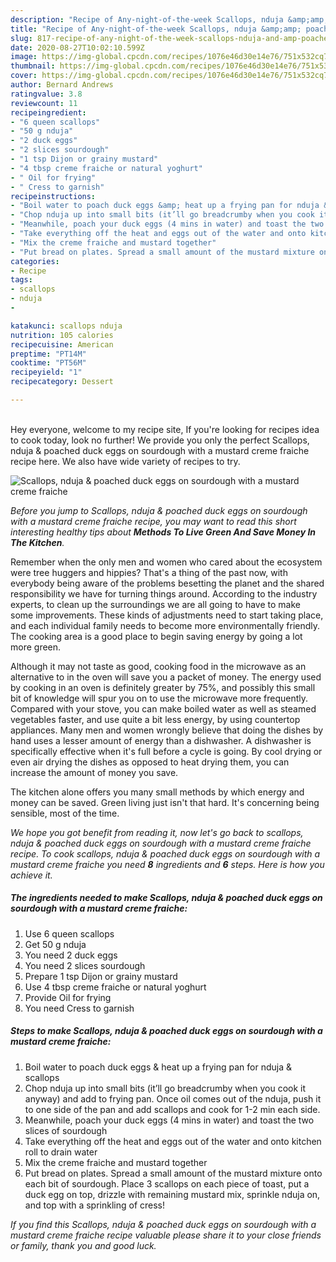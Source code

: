 ```yaml
---
description: "Recipe of Any-night-of-the-week Scallops, nduja &amp;amp; poached duck eggs on sourdough with a mustard creme fraiche"
title: "Recipe of Any-night-of-the-week Scallops, nduja &amp;amp; poached duck eggs on sourdough with a mustard creme fraiche"
slug: 817-recipe-of-any-night-of-the-week-scallops-nduja-and-amp-poached-duck-eggs-on-sourdough-with-a-mustard-creme-fraiche
date: 2020-08-27T10:02:10.599Z
image: https://img-global.cpcdn.com/recipes/1076e46d30e14e76/751x532cq70/scallops-nduja-poached-duck-eggs-on-sourdough-with-a-mustard-creme-fraiche-recipe-main-photo.jpg
thumbnail: https://img-global.cpcdn.com/recipes/1076e46d30e14e76/751x532cq70/scallops-nduja-poached-duck-eggs-on-sourdough-with-a-mustard-creme-fraiche-recipe-main-photo.jpg
cover: https://img-global.cpcdn.com/recipes/1076e46d30e14e76/751x532cq70/scallops-nduja-poached-duck-eggs-on-sourdough-with-a-mustard-creme-fraiche-recipe-main-photo.jpg
author: Bernard Andrews
ratingvalue: 3.8
reviewcount: 11
recipeingredient:
- "6 queen scallops"
- "50 g nduja"
- "2 duck eggs"
- "2 slices sourdough"
- "1 tsp Dijon or grainy mustard"
- "4 tbsp creme fraiche or natural yoghurt"
- " Oil for frying"
- " Cress to garnish"
recipeinstructions:
- "Boil water to poach duck eggs &amp; heat up a frying pan for nduja &amp; scallops"
- "Chop nduja up into small bits (it’ll go breadcrumby when you cook it anyway) and add to frying pan. Once oil comes out of the nduja, push it to one side of the pan and add scallops and cook for 1-2 min each side."
- "Meanwhile, poach your duck eggs (4 mins in water) and toast the two slices of sourdough"
- "Take everything off the heat and eggs out of the water and onto kitchen roll to drain water"
- "Mix the creme fraiche and mustard together"
- "Put bread on plates. Spread a small amount of the mustard mixture onto each bit of sourdough. Place 3 scallops on each piece of toast, put a duck egg on top, drizzle with remaining mustard mix, sprinkle nduja on, and top with a sprinkling of cress!"
categories:
- Recipe
tags:
- scallops
- nduja
- 

katakunci: scallops nduja  
nutrition: 105 calories
recipecuisine: American
preptime: "PT14M"
cooktime: "PT56M"
recipeyield: "1"
recipecategory: Dessert

---
```

<br>
Hey everyone, welcome to my recipe site, If you're looking for recipes idea to cook today, look no further! We provide you only the perfect Scallops, nduja &amp; poached duck eggs on sourdough with a mustard creme fraiche recipe here. We also have wide variety of recipes to try.
<br>


![Scallops, nduja &amp; poached duck eggs on sourdough with a mustard creme fraiche](https://img-global.cpcdn.com/recipes/1076e46d30e14e76/751x532cq70/scallops-nduja-poached-duck-eggs-on-sourdough-with-a-mustard-creme-fraiche-recipe-main-photo.jpg)

<i>Before you jump to Scallops, nduja &amp; poached duck eggs on sourdough with a mustard creme fraiche recipe, you may want to read this short interesting healthy tips about 
<strong>Methods To Live Green And Save Money In The Kitchen</strong>.</i>
</br>

Remember when the only men and women who cared about the ecosystem were tree huggers and hippies? That's a thing of the past now, with everybody being aware of the problems besetting the planet and the shared responsibility we have for turning things around. According to the industry experts, to clean up the surroundings we are all going to have to make some improvements. These kinds of adjustments need to start taking place, and each individual family needs to become more environmentally friendly. The cooking area is a good place to begin saving energy by going a lot more green.

Although it may not taste as good, cooking food in the microwave as an alternative to in the oven will save you a packet of money. The energy used by cooking in an oven is definitely greater by 75%, and possibly this small bit of knowledge will spur you on to use the microwave more frequently. Compared with your stove, you can make boiled water as well as steamed vegetables faster, and use quite a bit less energy, by using countertop appliances. Many men and women wrongly believe that doing the dishes by hand uses a lesser amount of energy than a dishwasher. A dishwasher is specifically effective when it's full before a cycle is going. By cool drying or even air drying the dishes as opposed to heat drying them, you can increase the amount of money you save.

The kitchen alone offers you many small methods by which energy and money can be saved. Green living just isn't that hard. It's concerning being sensible, most of the time.


<i>We hope you got benefit from reading it, now let's go back to scallops, nduja &amp; poached duck eggs on sourdough with a mustard creme fraiche recipe. To cook scallops, nduja &amp; poached duck eggs on sourdough with a mustard creme fraiche you need <strong>8</strong> ingredients and <strong>6</strong> steps. Here is how you achieve it.
</i>

##### The ingredients needed to make Scallops, nduja &amp; poached duck eggs on sourdough with a mustard creme fraiche:

1. Use 6 queen scallops
1. Get 50 g nduja
1. You need 2 duck eggs
1. You need 2 slices sourdough
1. Prepare 1 tsp Dijon or grainy mustard
1. Use 4 tbsp creme fraiche or natural yoghurt
1. Provide  Oil for frying
1. You need  Cress to garnish


##### Steps to make Scallops, nduja &amp; poached duck eggs on sourdough with a mustard creme fraiche:

1. Boil water to poach duck eggs &amp; heat up a frying pan for nduja &amp; scallops
1. Chop nduja up into small bits (it’ll go breadcrumby when you cook it anyway) and add to frying pan. Once oil comes out of the nduja, push it to one side of the pan and add scallops and cook for 1-2 min each side.
1. Meanwhile, poach your duck eggs (4 mins in water) and toast the two slices of sourdough
1. Take everything off the heat and eggs out of the water and onto kitchen roll to drain water
1. Mix the creme fraiche and mustard together
1. Put bread on plates. Spread a small amount of the mustard mixture onto each bit of sourdough. Place 3 scallops on each piece of toast, put a duck egg on top, drizzle with remaining mustard mix, sprinkle nduja on, and top with a sprinkling of cress!


<i>If you find this Scallops, nduja &amp; poached duck eggs on sourdough with a mustard creme fraiche recipe valuable please share it to your close friends or family, thank you and good luck.</i>
